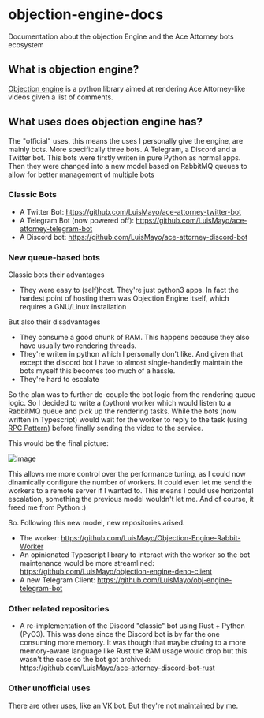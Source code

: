 # objection-engine-docs
Documentation about the objection Engine and the Ace Attorney bots ecosystem

## What is objection engine?
[Objection engine](https://github.com/LuisMayo/objection_engine) is a python library aimed at rendering Ace Attorney-like videos given a list of comments.

## What uses does objection engine has?
The "official" uses, this means the uses I personally give the engine, are mainly bots. More specifically three bots. A Telegram, a Discord and a Twitter bot. This bots were firstly writen in pure Python as normal apps. Then they were changed into a new model based on RabbitMQ queues to allow for better management of multiple bots

### Classic Bots

- A Twitter Bot: https://github.com/LuisMayo/ace-attorney-twitter-bot
- A Telegram Bot (now powered off): https://github.com/LuisMayo/ace-attorney-telegram-bot
- A Discord bot: https://github.com/LuisMayo/ace-attorney-discord-bot

### New queue-based bots
Classic bots their advantages
- They were easy to (self)host. They're just python3 apps. In fact the hardest point of hosting them was Objection Engine itself, which requires a GNU/Linux installation

But also their disadvantages
- They consume a good chunk of RAM. This happens because they also have usually two rendering threads.
- They're writen in python which I personally don't like. And given that except the discord bot I have to almost single-handedly maintain the bots myself this becomes too much of a hassle.
- They're hard to escalate

So the plan was to further de-couple the bot logic from the rendering queue logic. So I decided to write a (python) worker which would listen to a RabbitMQ queue and pick up the rendering tasks. While the bots (now written in Typescript) would wait for the worker to reply to the task (using [RPC Pattern](https://www.rabbitmq.com/tutorials/tutorial-six-python.html)) before finally sending the video to the service.

This would be the final picture:

![image](https://user-images.githubusercontent.com/20229636/223217214-08f57d95-43ff-4369-948b-b029e66447ae.png)

This allows me more control over the performance tuning, as I could now dinamically configure the number of workers. It could even let me send the workers to a remote server if I wanted to. This means I could use horizontal escalation, something the previous model wouldn't let me. And of course, it freed me from Python :)

So. Following this new model, new repositories arised.

- The worker: https://github.com/LuisMayo/Objection-Engine-Rabbit-Worker
- An opinionated Typescript library to interact with the worker so the bot maintenance would be more streamlined: https://github.com/LuisMayo/objection-engine-deno-client
- A new Telegram Client: https://github.com/LuisMayo/obj-engine-telegram-bot

### Other related repositories
- A re-implementation of the Discord "classic" bot using Rust + Python (PyO3). This was done since the Discord bot is by far the one consuming more memory. It was though that maybe chaing to a more memory-aware language like Rust the RAM usage would drop but this wasn't the case so the bot got archived: https://github.com/LuisMayo/ace-attorney-discord-bot-rust

### Other unofficial uses
There are other uses, like an VK bot. But they're not maintained by me.

